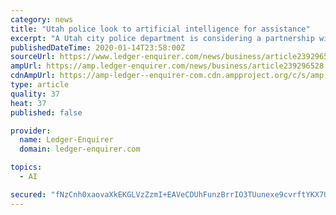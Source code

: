 ```yaml
---
category: news
title: "Utah police look to artificial intelligence for assistance"
excerpt: "A Utah city police department is considering a partnership with an artificial intelligence company in an effort to help the law enforcement agency work more efficiently. The Springville police may work with technology firm Banjo to help improve the ..."
publishedDateTime: 2020-01-14T23:58:00Z
sourceUrl: https://www.ledger-enquirer.com/news/business/article239296528.html
ampUrl: https://amp.ledger-enquirer.com/news/business/article239296528.html
cdnAmpUrl: https://amp-ledger--enquirer-com.cdn.ampproject.org/c/s/amp.ledger-enquirer.com/news/business/article239296528.html
type: article
quality: 37
heat: 37
published: false

provider:
  name: Ledger-Enquirer
  domain: ledger-enquirer.com

topics:
  - AI

secured: "fNzCnh0xaovaXkEKGLVzZzmI+EAVeCDUhFunzBrrIO3TUunexe9cvrftYKX7U8jpV/gA4Pq6UYjUDwev9jDLK/+EBJjlyPVX2GSDosyZwiKBYrthUxfaqMpllnQkEgB6CkALUi/QgRXJZH40xV/I95YeIAr0ujwgVtbpIXYCRvdgNN3YSPA3YhMF0+ArSHTOPfiaWm6GpeqS3v3xVmb5izZ1LYnG183s8n/TNwCPYfuk063o3H5L3176sipTYpaHlMKzH7ziWiPy/q5w5ElJGXvA4bzh0cZzE/KNLy49ffQ=;Y9z5EBZgIQfeTskyGyQ5qg=="
---
```


